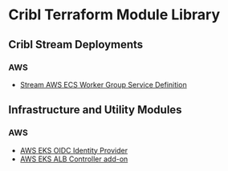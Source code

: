 # Cribl Terraform Module Library

## Cribl Stream Deployments

### AWS

* [Stream AWS ECS Worker Group Service Definition](./aws/ecs/service/stream/worker-group)

## Infrastructure and Utility Modules

### AWS 
* [AWS EKS OIDC Identity Provider](./aws/utils/iam/eks-oidc-identity-provider)
* [AWS EKS ALB Controller add-on](./aws/utils/eks/application-load-balancer-controller)
